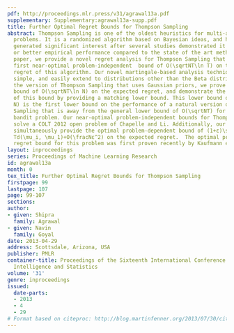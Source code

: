 ```yaml
---
pdf: http://proceedings.mlr.press/v31/agrawal13a.pdf
supplementary: Supplementary:agrawal13a-supp.pdf
title: Further Optimal Regret Bounds for Thompson Sampling
abstract: Thompson Sampling is one of the oldest heuristics for multi-armed bandit
  problems. It is a randomized algorithm based on Bayesian ideas, and has recently
  generated significant interest after several studies demonstrated it to have comparable
  or better empirical performance compared to the state of the art methods. In this
  paper, we provide a novel regret analysis for Thompson Sampling that proves the
  first near-optimal problem-independent  bound of O(\sqrtNT\ln T) on the expected
  regret of this algorithm. Our novel martingale-based analysis techniques are conceptually
  simple, and easily extend to distributions other than the Beta distribution. For
  the version of Thompson Sampling that uses Gaussian priors, we prove a problem-independent
  bound of O(\sqrtNT\ln N) on the expected regret, and demonstrate the optimality
  of this bound by providing a matching lower bound. This lower bound of Ω(\sqrtNT\ln
  N) is the first lower bound on the performance of a natural version of Thompson
  Sampling that is away from the general lower bound of O(\sqrtNT) for the multi-armed
  bandit problem. Our near-optimal problem-independent bounds for Thompson Sampling
  solve a COLT 2012 open problem of Chapelle and Li. Additionally, our techniques
  simultaneously provide the optimal problem-dependent bound of (1+ε)\sum_i \frac\ln
  Td(\mu_i, \mu_1)+O(\fracNε^2) on the expected regret.  The optimal problem-dependent
  regret bound for this problem was first proven recently by Kaufmann et al. [2012].
layout: inproceedings
series: Proceedings of Machine Learning Research
id: agrawal13a
month: 0
tex_title: Further Optimal Regret Bounds for Thompson Sampling
firstpage: 99
lastpage: 107
page: 99-107
sections: 
author:
- given: Shipra
  family: Agrawal
- given: Navin
  family: Goyal
date: 2013-04-29
address: Scottsdale, Arizona, USA
publisher: PMLR
container-title: Proceedings of the Sixteenth International Conference on Artificial
  Intelligence and Statistics
volume: '31'
genre: inproceedings
issued:
  date-parts:
  - 2013
  - 4
  - 29
# Format based on citeproc: http://blog.martinfenner.org/2013/07/30/citeproc-yaml-for-bibliographies/
---
```


